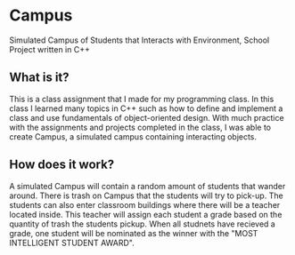 # Campus
Simulated Campus of Students that Interacts with Environment, School Project written in C++

## What is it?
This is a class assignment that I made for my programming class. In this class I learned many topics in C++ such as how to define and implement a class and use fundamentals of 
object-oriented design. With much practice with the assignments and projects completed in the class, I was able to create Campus, a simulated
campus containing interacting objects.

## How does it work?
A simulated Campus will contain a random amount of students that wander around. There is trash on Campus that the students will try to pick-up. The students
can also enter classroom buildings where there will be a teacher located inside. This teacher will assign each student a grade based on
the quantity of trash the students pickup. When all studnets have recieved a grade, one student will be nominated as the winner with the "MOST INTELLIGENT STUDENT AWARD".

